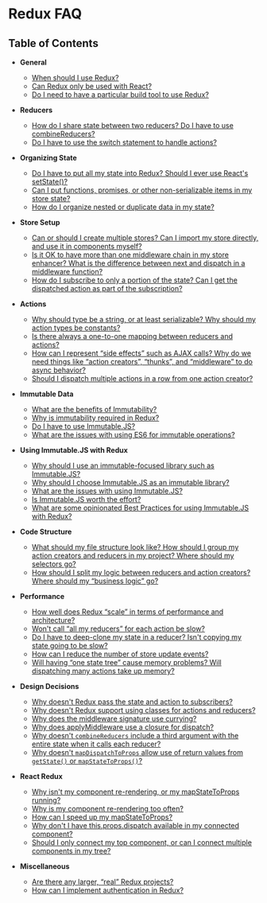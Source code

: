 # Redux FAQ

## Table of Contents

- **General**
  - [When should I use Redux?](/docs/faq/General.md#general-when-to-use)
  - [Can Redux only be used with React?](/docs/faq/General.md#general-only-react)
  - [Do I need to have a particular build tool to use Redux?](/docs/faq/General.md#general-build-tools)
- **Reducers**
  - [How do I share state between two reducers? Do I have to use combineReducers?](/docs/faq/Reducers.md#reducers-share-state)
  - [Do I have to use the switch statement to handle actions?](/docs/faq/Reducers.md#reducers-use-switch)
- **Organizing State**
  - [Do I have to put all my state into Redux? Should I ever use React's setState()?](/docs/faq/OrganizingState.md#organizing-state-only-redux-state)
  - [Can I put functions, promises, or other non-serializable items in my store state?](/docs/faq/OrganizingState.md#organizing-state-non-serializable)
  - [How do I organize nested or duplicate data in my state?](/docs/faq/OrganizingState.md#organizing-state-nested-data)
- **Store Setup**
  - [Can or should I create multiple stores? Can I import my store directly, and use it in components myself?](/docs/faq/StoreSetup.md#store-setup-multiple-stores)
  - [Is it OK to have more than one middleware chain in my store enhancer? What is the difference between next and dispatch in a middleware function?](/docs/faq/StoreSetup.md#store-setup-middleware-chains)
  - [How do I subscribe to only a portion of the state? Can I get the dispatched action as part of the subscription?](/docs/faq/StoreSetup.md#store-setup-subscriptions)
- **Actions**
  - [Why should type be a string, or at least serializable? Why should my action types be constants?](/docs/faq/Actions.md#actions-string-constants)
  - [Is there always a one-to-one mapping between reducers and actions?](/docs/faq/Actions.md#actions-reducer-mappings)
  - [How can I represent “side effects” such as AJAX calls? Why do we need things like “action creators”, “thunks”, and “middleware” to do async behavior?](/docs/faq/Actions.md#actions-side-effects)
  - [Should I dispatch multiple actions in a row from one action creator?](/docs/faq/Actions.md#actions-multiple-actions)
- **Immutable Data**
  - [What are the benefits of Immutability?](/docs/faq/ImmutableData.md#benefits-of-immutability)
  - [Why is immutability required in Redux?](/docs/faq/ImmutableData.md#why-is-immutability-required)
  - [Do I have to use Immutable.JS?](/docs/faq/ImmutableData.md#do-i-have-to-use-immutable-js)
  - [What are the issues with using ES6 for immutable operations?](/docs/faq/ImmutableData.md#issues-with-es6-for-immutable-ops)
- **Using Immutable.JS with Redux**
  - [Why should I use an immutable-focused library such as Immutable.JS?](/docs/recipes/UsingImmutableJS.md#why-use-immutable-library)
  - [Why should I choose Immutable.JS as an immutable library?](/docs/recipes/UsingImmutableJS.md#why-choose-immutable-js)
  - [What are the issues with using Immutable.JS?](/docs/recipes/UsingImmutableJS.md#issues-with-immutable-js)
  - [Is Immutable.JS worth the effort?](/docs/recipes/UsingImmutableJS.md#is-immutable-js-worth-effort)
  - [What are some opinionated Best Practices for using Immutable.JS with Redux?](/docs/recipes/UsingImmutableJS.md#immutable-js-best-practices)

- **Code Structure**  
  - [What should my file structure look like? How should I group my action creators and reducers in my project? Where should my selectors go?](/docs/faq/CodeStructure.md#structure-file-structure)
  - [How should I split my logic between reducers and action creators? Where should my “business logic” go?](/docs/faq/CodeStructure.md#structure-business-logic)
- **Performance**
  - [How well does Redux “scale” in terms of performance and architecture?](/docs/faq/Performance.md#performance-scaling)
  - [Won't call “all my reducers” for each action be slow?](/docs/faq/Performance.md#performance-all-reducers)
  - [Do I have to deep-clone my state in a reducer? Isn't copying my state going to be slow?](/docs/faq/Performance.md#performance-clone-state)
  - [How can I reduce the number of store update events?](/docs/faq/Performance.md#performance-update-events)
  - [Will having “one state tree” cause memory problems? Will dispatching many actions take up memory?](/docs/faq/Performance.md#performance-state-memory)
- **Design Decisions**
  - [Why doesn't Redux pass the state and action to subscribers?](/docs/faq/DesignDecisions.md#does-not-pass-state-action-to-subscribers) 
  - [Why doesn't Redux support using classes for actions and reducers?](/docs/faq/DesignDecisions.md#does-not-support-classes) 
  - [Why does the middleware signature use currying?](/docs/faq/DesignDecisions.md#why-currying)
  - [Why does applyMiddleware use a closure for dispatch?](/docs/faq/DesignDecisions.md#closure-dispatch)
  - [Why doesn't `combineReducers` include a third argument with the entire state when it calls each reducer?](/docs/faq/DesignDecisions.md#combineReducers-limitations)
  - [Why doesn't `mapDispatchToProps` allow use of return values from `getState()` or `mapStateToProps()`?](/docs/faq/DesignDecisions.md#no-asynch-in-mapDispatchToProps)
- **React Redux**
  - [Why isn't my component re-rendering, or my mapStateToProps running?](/docs/faq/ReactRedux.md#react-not-rerendering)
  - [Why is my component re-rendering too often?](/docs/faq/ReactRedux.md#react-rendering-too-often)
  - [How can I speed up my mapStateToProps?](/docs/faq/ReactRedux.md#react-mapstate-speed)
  - [Why don't I have this.props.dispatch available in my connected component?](/docs/faq/ReactRedux.md#react-props-dispatch)
  - [Should I only connect my top component, or can I connect multiple components in my tree?](/docs/faq/ReactRedux.md#react-multiple-components)
- **Miscellaneous**
  - [Are there any larger, “real” Redux projects?](/docs/faq/Miscellaneous.md#miscellaneous-real-projects)
  - [How can I implement authentication in Redux?](/docs/faq/Miscellaneous.md#miscellaneous-authentication)
